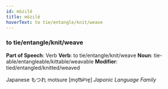 ```yaml
---
id: mözılë
title: mözılë
hoverText: to tie/entangle/knit/weave
---
```


### to tie/entangle/knit/weave

**Part of Speech**: Verb
**Verb**: to tie/entangle/knit/weave
**Noun**: tie-able/entangleable/kittable/weavable
**Modifier**: tied/entangled/knitted/weaved

Japanese もつれ motsure [mo̞t͡sɨᵝɾe̞]
*Japonic Language Family*